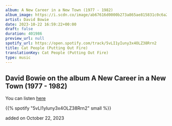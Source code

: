 ```yaml
---
album: A New Career in a New Town (1977 - 1982)
album_image: https://i.scdn.co/image/ab67616d0000b273a865ae815831c0c6a2493ab7
artist: David Bowie
date: 2023-10-22 16:59:22+00:00
draft: false
duration: 401986
preview_url: null
spotify_url: https://open.spotify.com/track/5vLI1yIuny3x4OLZ38Rrn2
title: Cat People (Putting Out Fire)
translationKey: Cat People (Putting Out Fire)
type: music
---
```


## David Bowie on the album A New Career in a New Town (1977 - 1982)

You can listen [here](https://open.spotify.com/track/5vLI1yIuny3x4OLZ38Rrn2)

{{% spotify "5vLI1yIuny3x4OLZ38Rrn2" small %}}

added on October 22, 2023